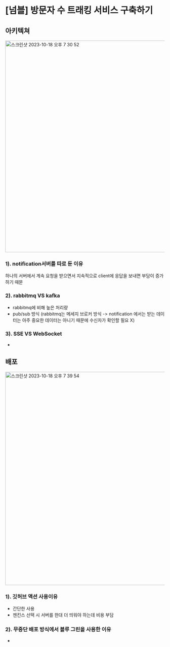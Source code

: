 # [넘블] 방문자 수 트래킹 서비스 구축하기
## 아키텍쳐
<img width="666" alt="스크린샷 2023-10-18 오후 7 30 52" src="https://github.com/alexgim961101/Tracking-Visitors/assets/74600075/6cb77d55-ac05-4a14-be60-a9771aaecddf">

### 1). notification서버를 따로 둔 이유
하나의 서버에서 계속 요청을 받으면서 지속적으로 client에 응답을 보내면 부담이 증가하기 때문

### 2). rabbitmq VS kafka
- rabbitmq에 비해 높은 처리량
- pub/sub 방식 (rabbitmq는 메세지 브로커 방식 -> notification 에서는 받는 데이터는 아주 중요한 데이터는 아니기 때문에 수신자가 확인할 필요 X)

### 3). SSE VS WebSocket
- 

## 배포
<img width="671" alt="스크린샷 2023-10-18 오후 7 39 54" src="https://github.com/alexgim961101/Tracking-Visitors/assets/74600075/506bcd1e-231b-4249-b0a5-46e6c1689fd9">

### 1). 깃허브 액션 사용이유
- 간단한 사용
- 젠킨스 선택 시 서버를 한대 더 띄워야 하는데 비용 부담

### 2). 무중단 배포 방식에서 블루 그린을 사용한 이유
- 



